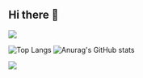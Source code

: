 ## Hi there 👋

<!--
**hyeon924/hyeon924** is a ✨ _special_ ✨ repository because its `README.md` (this file) appears on your GitHub profile.

Here are some ideas to get you started:

- 🔭 I’m currently working on ...
- 🌱 I’m currently learning ...
- 👯 I’m looking to collaborate on ...
- 🤔 I’m looking for help with ...
- 💬 Ask me about ...
- 📫 How to reach me: ...
- 😄 Pronouns: ...
- ⚡ Fun fact: ...

![Anurag's GitHub stats](https://github-readme-stats.vercel.app/api?username=hyeon924)
-->

<img src="https://capsule-render.vercel.app/api?type=waving&color=CC8CD1&height=150&section=header" />


![Top Langs](https://github-readme-stats.vercel.app/api/top-langs/?username=hyeon924)
![Anurag's GitHub stats](https://github-readme-stats.vercel.app/api?username=hyeon924&hide=contribs,prs&show_icons=true&theme=테마)

<img src="https://capsule-render.vercel.app/api?type=waving&color=CC8CD1&height=150&section=footer" />

